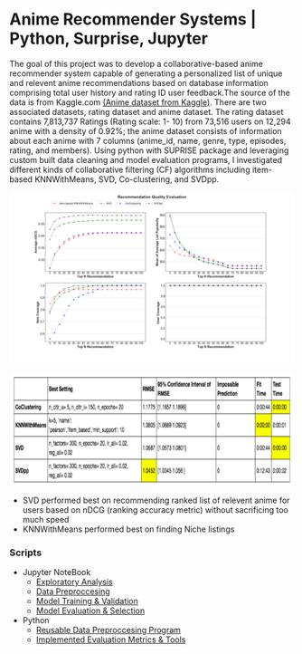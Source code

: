 # Anime Recommender Systems | Python, Surprise, Jupyter

The goal of this project was to develop a collaborative-based anime recommender system capable of generating a personalized list of unique and relevent anime recommendations based on database information comprising total user history and rating ID user feedback.The source of the data is from Kaggle.com [(Anime dataset from Kaggle)](https://www.kaggle.com/CooperUnion/anime-recommendations-database). There are two associated datasets, rating dataset and anime dataset. The rating dataset contains 7,813,737 Ratings (Rating scale: 1- 10) from 73,516 users on 12,294 anime with a density of 0.92%; the anime dataset consists of information about each anime with 7 columns (anime_id, name, genre, type, episodes, rating, and members). Using python with SUPRISE package and leveraging custom built data cleaning and model evaluation programs, I investigated different kinds of collaborative filtering (CF) algorithms including item-based KNNWithMeans, SVD, Co-clustering, and SVDpp. 

![model comparison & evalaution](./graph/recQualityPlot3.png)
<p align="center">
<img width="700" height="200" src="./graph/Screen%20Shot%202018-07-20%20at%201.56.12%20PM.png">   
</p>


* SVD performed best on recommending ranked list of relevent anime for users based on nDCG (ranking accuracy metric) without sacrificing too much speed
* KNNWithMeans performed best on finding Niche listings


### Scripts
- Jupyter NoteBook
  - [Exploratory Analysis](./Jupyter%20notebook/Jason_Anime_recommender_system-EDA_of_original_anime_datasets.ipynb)
  - [Data Preproccesing](./Jupyter%20notebook/Jason_Anime_recommender_system_Data_Preproccessing.ipynb)
  - [Model Training & Validation](./Jupyter%20notebook/Jason_Anime_recommender_system_Model%20training.ipynb)
  - [Model Evaluation & Selection](./Jupyter%20notebook/Jason_Anime_recommender_system_Model%20Evaluation_and_Comparsion.ipynb)
- Python
  - [Reusable Data Preproccesing Program](./Python%20Scripts/data_cleaning.py)
  - [Implemented Evaluation Metrics & Tools](./Python%20Scripts/Evaluation_Implemntation.py)
